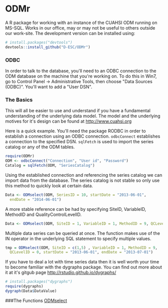# ODMr
A R package for working with an instance of the CUAHSI ODM running on MS-SQL. Works in our office, may or may not be useful to others outside our work-site. The development version can be installed using:

```R
# install.packages("devtools")
devtools::install_github("D-ESC/ODMr")
```
### ODBC
In order to talk to the database, you'll need to an ODBC connection to the ODM database on the machine that you're working on. To do this in Win7, go to Control Panel -> Administrative Tools, then choose "Data Sources (ODBC)". You'll want to add a "User DSN".

### The Basics
This will all be easier to use and understand if you have a fundamental understanding of the underlying data model. The model and the underlying motives for it's design can be found at http://www.cuahsi.org 

Here is a quick example. You'll need the package RODBC in order to establish a connection using an ODBC connection. `odbcConnect` establishes a connection to the specified DSN. `sqlFetch` is used to import the series catalog or any of the ODM tables.

```R
require(ODMr)
ODM <- odbcConnect("Connection", "User id", "Password")
Catalog = sqlFetch(ODM, "SeriesCatalog")
```

Using the established connection and referencing the series catalog we can import data from the database. The series catalog is not stable so only use this method to quickly look at certain data.

```R
Data <- ODMselect(ODM, SeriesID = 10, startDate = "2013-06-01",
  endDate = "2014-06-01")
```

A more stable reference can be had by specifying SiteID, VariableID, MethodID and QualityControlLevelID.

```R
Data <- ODMselect(ODM, SiteID = 1, VariableID = 1, MethodID = 9, QCLevelID = 0)
```

Multiple data series can be queried at once. The function makes use of the IN
operator in the underlying SQL statement to specify multiple values. 

```R
tmp = ODMselect(ODM, SiteID = c(1,5) , VariableID = 1, MethodID = 9,
  QCLevelID = 0, startDate = "2013-06-01", endDate = "2013-07-01")
```

If you have to deal a lot with time series data then it is well worth your time to become familiar with the dygraphs package. You can find out more about it at it's gitgub page http://rstudio.github.io/dygraphs/

```R
# install.packages("dygraphs")
require(dygraphs)
dygraph(Data$DataValue)
```

###The Functions
[ODMselect](/man/ODMselect.Rd)
